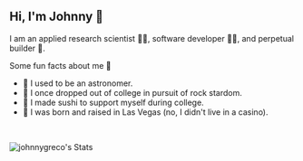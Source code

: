 ## Hi, I'm Johnny 👋

I am an applied research scientist 👨‍🔬, software developer 👨‍💻, and perpetual builder 🚀. 

Some fun facts about me 🙈
- 🔭 I used to be an astronomer. 
- 🤘 I once dropped out of college in pursuit of rock stardom.
- 🍣 I made sushi to support myself during college.
- 🎰 I was born and raised in Las Vegas (no, I didn't live in a casino).

<br>

![johnnygreco's Stats](https://github-readme-stats.vercel.app/api?username=johnnygreco&theme=nightowl&show_icons=true&hide_border=true&count_private=true&rank_icon=github)
